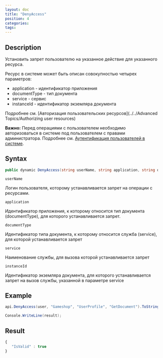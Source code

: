 ```yaml
---
layout: doc
title: "DenyAccess"
position: 4 
categories: 
tags:
---
```


## Description
Установить запрет пользователю на указанное действие для указанного ресурса.

Ресурс в системе может быть описан совокупностью четырех параметров:

* application - идентификатор приложения
* documentType - тип документа
* service - сервис
* instanceId - идентификатор экземляра документа

Подробнее см. [Авторизация пользовательских ресурсов](../../Advanced Topics/Authorizing user resources)

**Важно:** Перед операциями с пользователем необходимо авторизоваться в системе под пользователем
с правами администратора. Подробнее см. [Аутентификация пользователей в системе](../../SignInApi/SignInInternal).

## Syntax
```csharp
public dynamic DenyAccess(string userName, string application, string documentType = null, string service = null, string instanceId = null)
```

`userName` 

Логин пользователя, которому устанавливается запрет на операции с ресурсами.

`application`

Идентификатор приложения, к которому относится тип документа (documentType), для которого устанавливается 
запрет.

`documentType`

Идентификатор типа документа, к которому относится служба (service), для которой устанавливается 
запрет

`service`

Наименование службы, для вызова которой устанавливается запрет

`instanceId` 

Идентификатор экземляра документа, для которого устанавливается запрет на вызов службы, 
указанной в параметре service

## Example

```csharp
api.DenyAccess(user, "Gameshop", "UserProfile", "GetDocument").ToString()

Сonsole.WriteLine(result);
```

## Result
```js
{
   "IsValid" : true
}
```
